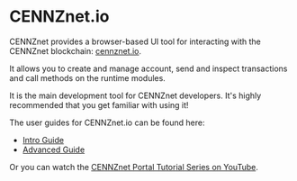 # CENNZnet.io

CENNZnet provides a browser-based UI tool for interacting with the CENNZnet blockchain: [cennznet.io](https://cennznet.io/).

It allows you to create and manage account, send and inspect transactions and call methods on the runtime modules.

It is the main development tool for CENNZnet developers. It's highly recommended that you get familiar with using it!

The user guides for CENNZnet.io can be found here:
* [Intro Guide](https://cennz.net/knowledge-hub/navigating-cennznet/using-cennznet-io/)
* [Advanced Guide](https://cennz.net/knowledge-hub/navigating-cennznet/advanced-guide-to-cennznet-io/)

Or you can watch the [CENNZnet Portal Tutorial Series on YouTube](https://youtu.be/Ikm2lqgeK-A).
